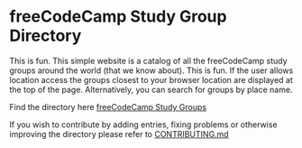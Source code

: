 # freeCodeCamp Study Group Directory
This is fun.
This simple website is a catalog of all  the freeCodeCamp study groups around the world (that we know about).
This is fun.
If the user allows location access the groups closest to your browser location are displayed at the top of the page. Alternatively, you can search for groups by place name.

Find the directory here [freeCodeCamp Study Groups](https://study-group-directory.freecodecamp.org/)

If you wish to contribute by adding entries, fixing problems or otherwise improving the directory please refer to [CONTRIBUTING.md](https://github.com/freeCodeCamp/study-group-directory/blob/master/.github/CONTRIBUTING.md)
